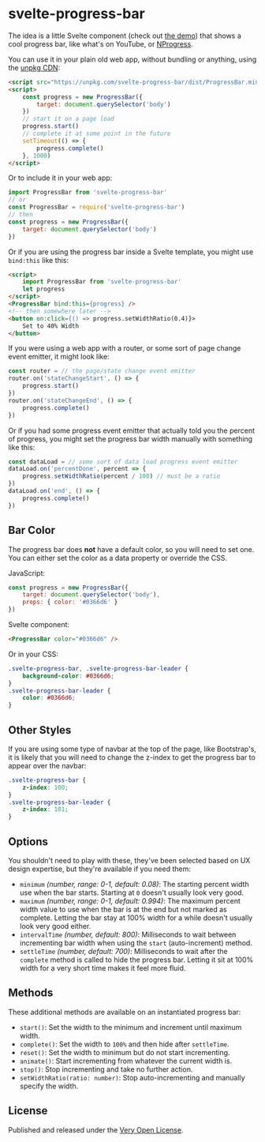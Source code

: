 # svelte-progress-bar

The idea is a little Svelte component (check out [the demo](https://saibotsivad.github.io/svelte-progress-bar)) that shows a cool progress bar, like what's on YouTube, or [NProgress](https://ricostacruz.com/nprogress).

You can use it in your plain old web app, without bundling or anything, using the [unpkg CDN](https://unpkg.com/):

```html
<script src="https://unpkg.com/svelte-progress-bar/dist/ProgressBar.min.js"></script>
<script>
	const progress = new ProgressBar({
		target: document.querySelector('body')
	})
	// start it on a page load
	progress.start()
	// complete it at some point in the future
	setTimeout(() => {
		progress.complete()
	}, 1000)
</script>
```

Or to include it in your web app:

```js
import ProgressBar from 'svelte-progress-bar'
// or
const ProgressBar = require('svelte-progress-bar')
// then
const progress = new ProgressBar({
	target: document.querySelector('body')
})
```

Or if you are using the progress bar inside a Svelte template, you might use `bind:this` like this:

```html
<script>
	import ProgressBar from 'svelte-progress-bar'
	let progress
</script>
<ProgressBar bind:this={progress} />
<!-- then somewhere later -->
<button on:click={() => progress.setWidthRatio(0.4)}>
	Set to 40% Width
</button>
```

If you were using a web app with a router, or some sort of page change event emitter, it might look like:

```js
const router = // the page/state change event emitter
router.on('stateChangeStart', () => {
	progress.start()
})
router.on('stateChangeEnd', () => {
	progress.complete()
})
```

Or if you had some progress event emitter that actually told you the percent of progress, you might set the progress bar width manually with something like this:

```js
const dataLoad = // some sort of data load progress event emitter
dataLoad.on('percentDone', percent => {
	progress.setWidthRatio(percent / 100) // must be a ratio
})
dataLoad.on('end', () => {
	progress.complete()
})
```

## Bar Color

The progress bar does **not** have a default color, so you will need to set one. You can either set the color as a data property or override the CSS.

JavaScript:

```js
const progress = new ProgressBar({
	target: document.querySelector('body'),
	props: { color: '#0366d6' }
})
```

Svelte component:

```html
<ProgressBar color="#0366d6" />
```

Or in your CSS:

```css
.svelte-progress-bar, .svelte-progress-bar-leader {
	background-color: #0366d6;
}
.svelte-progress-bar-leader {
	color: #0366d6;
}
```

## Other Styles

If you are using some type of navbar at the top of the page, like Bootstrap's, it is likely that you will need to change the z-index to get the progress bar to appear over the navbar:

```css
.svelte-progress-bar {
	z-index: 100;
}
.svelte-progress-bar-leader {
	z-index: 101;
}
```

## Options

You shouldn't need to play with these, they've been selected based on UX design expertise, but they're available if you need them:

* `minimum` *(number, range: 0-1, default: 0.08)*: The starting percent width use when the bar starts. Starting at `0` doesn't usually look very good.
* `maximum` *(number, range: 0-1, default: 0.994)*: The maximum percent width value to use when the bar is at the end but not marked as complete. Letting the bar stay at 100% width for a while doesn't usually look very good either.
* `intervalTime` *(number, default: 800)*: Milliseconds to wait between incrementing bar width when using the `start` (auto-increment) method.
* `settleTime` *(number, default: 700)*: Milliseconds to wait after the `complete` method is called to hide the progress bar. Letting it sit at 100% width for a very short time makes it feel more fluid.

## Methods

These additional methods are available on an instantiated progress bar:

* `start()`: Set the width to the minimum and increment until maximum width.
* `complete()`: Set the width to `100%` and then hide after `settleTime`.
* `reset()`: Set the width to minimum but do not start incrementing.
* `animate()`: Start incrementing from whatever the current width is.
* `stop()`: Stop incrementing and take no further action.
* `setWidthRatio(ratio: number)`: Stop auto-incrementing and manually specify the width.

## License

Published and released under the [Very Open License](http://veryopenlicense.com).
